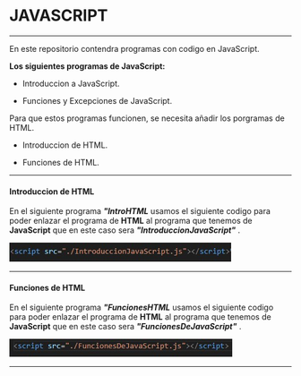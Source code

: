 # JAVASCRIPT
----------------------------------------------------

En este repositorio contendra programas con codigo en JavaScript.

**Los siguientes programas de JavaScript:**

* Introduccion a JavaScript.

* Funciones y Excepciones de JavaScript.

Para que estos programas funcionen, se necesita añadir los porgramas de HTML.

* Introduccion de HTML.

* Funciones de HTML.

----------------------------------------

#### Introduccion de HTML

En el siguiente programa ***"IntroHTML*** usamos el siguiente codigo para poder enlazar el programa de **HTML** al programa que tenemos de **JavaScript** que en este caso sera ***"IntroduccionJavaScript"*** .

![Enlace intro Html a JavaScript](Imagenes/enlaceaJava.jpg)

----------------------------------------------------------------------------------------------------------------------------

#### Funciones de HTML

En el siguiente programa ***"FuncionesHTML*** usamos el siguiente codigo para poder enlazar el programa de **HTML** al programa que tenemos de **JavaScript** que en este caso sera ***"FuncionesDeJavaScript"*** .

![Enlace Funciones Html a JavaScript](Imagenes/FuncionesJavaScript.jpg)

---------------------------------------------------------------------------------
